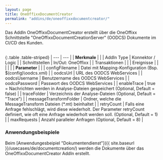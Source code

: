 ```yaml
---
layout: page
title: OneOffixxDocumentCreator
permalink: "addins/de/oneoffixxdocumentcreator/"
---
```


Das AddIn OneOffixxDocumentCreator erstellt über die OneOffixx Schnittstelle "OneOffixxDocumentCreationServer" (OODCS) Dokumente im CI/CD des Kunden.<br /><br />

{:.table .table-striped}
| --- | --- |
| __Merkmale__ | |
| AddIn Type | Konnektor / Logic |
| Schnittstellen | In/Out: OneOffixx |
| Transaktionen |  |
| Ereignisse |  |
| | |
| __Parameter__ | |
| configFilename | Datei mit Mapping-Konfiguration (Bsp. $(config)\oodcs.xml) |
| oodcsUrl | URL des OODCS WebServices |
| oodcsUsername | Benutzername des OODCS WebServices |
| oodcsPassword | Passwort des OODCS WebServices |
| enableTrace | true = Nachrichten werden in Analyse-Dateien gespeichert (Optional, Default = false) |
| traceFolder | Verzeichnis der Analyse-Dateien (Optional, Default = "Trace") |
| messageTransformFolder | Ordner, welche die MessageTransform Dateien (*.mt) beinhaltet |
| retryCount | Falls eine Anfrage fehlschlägt, wird diese wiederholt. Der Parameter retryCount definiert, wie oft eine Anfrage wiederholt werden soll. (Optional, Default = 1) |
| maxRequests | Anzahl paralleler Anfragen (Optional, Default = 8) |

### Anwendungsbeispiele

Beim [Anwendungesbeipiel "Dokumentendienst"]({{ site.baseurl }}/usecases/de/documentcreation/) werden die Dokumente über das OneOffixxDocumentCreator AddIn erstellt.
